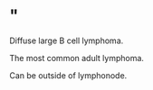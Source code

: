 # "

Diffuse large B cell lymphoma.

The most common adult lymphoma.

Can be outside of lymphonode.
